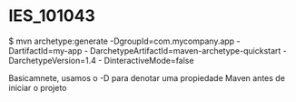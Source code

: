 # IES_101043
$ mvn archetype:generate -DgroupId=com.mycompany.app -DartifactId=my-app -
DarchetypeArtifactId=maven-archetype-quickstart -DarchetypeVersion=1.4 -
	DinteractiveMode=false

Basicamnete, usamos o -D para denotar uma propiedade Maven antes de iniciar o projeto
